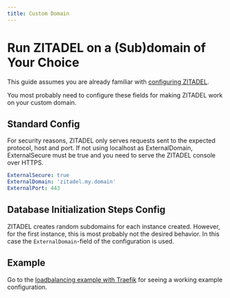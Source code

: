 ```yaml
---
title: Custom Domain
---
```


# Run ZITADEL on a (Sub)domain of Your Choice

This guide assumes you are already familiar with [configuring ZITADEL](./configure).

You most probably need to configure these fields for making ZITADEL work on your custom domain.

## Standard Config

For security reasons, ZITADEL only serves requests sent to the expected protocol, host and port.
If not using localhost as ExternalDomain, ExternalSecure must be true and you need to serve the ZITADEL console over HTTPS.

```yaml
ExternalSecure: true
ExternalDomain: 'zitadel.my.domain'
ExternalPort: 443
```

## Database Initialization Steps Config

ZITADEL creates random subdomains for each instance created.
However, for the first instance, this is most probably not the desired behavior.
In this case the `ExternalDomain`-field of the configuration is used.

## Example

Go to the [loadbalancing example with Traefik](./loadbalancing-example) for seeing a working example configuration.
